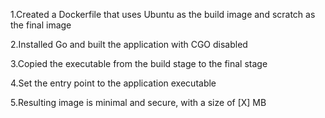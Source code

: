 1.Created a Dockerfile that uses Ubuntu as the build image and scratch as the final image

2.Installed Go and built the application with CGO disabled

3.Copied the executable from the build stage to the final stage

4.Set the entry point to the application executable

5.Resulting image is minimal and secure, with a size of [X] MB
